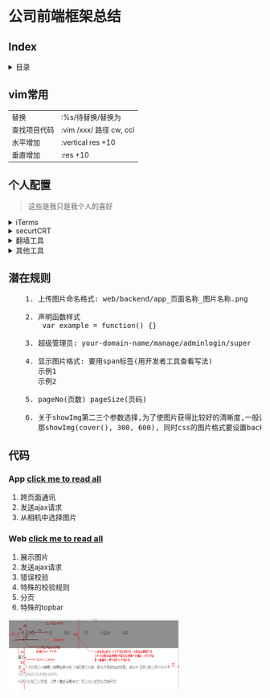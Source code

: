 <h1>公司前端框架总结</h1>

<h2>Index</h2>
<details>
    <summary>目录</summary>
    <ul>
        <li>
            <a href="#vim">vim常用命令</a>
        </li>
        <li>
            <a href="#myConfig">个人配置</a>
        </li>
        <li>
            <a href="#rules">潜在规则</a>
        </li>
        <li>
            <a href='#code'>常用代码</a>
        </li>
    </ul>
</details>

<h2 id='vim'>vim常用</h2>
<table>
    <tr>
        <td>替换</td>
        <td>:%s/待替换/替换为</td>
    </tr>
    <tr>
        <td>查找项目代码</td>
        <td>:vim /xxx/ 路径 cw, ccl</td>
    </tr>
    <tr>
        <td>水平增加</td>
        <td>:vertical res +10</td>
    </tr>
    <tr>
        <td>垂直增加</td>
        <td>:res +10</td>
    </tr>
</table>
<h2 id='myConfig'>个人配置</h2>

> 这些是我只是我个人的喜好

<details>
    <summary>iTerms</summary>
    <ul>
        <li>官网下载iTerms</li>
        <li>安装node, git</li>
        <li>npm install youdao/http-server/livereload </li>
        <li> 设置透明(Perference-Profiles-Window-Transparency)</li>
        <li>设置全屏依然半透明(Perference-General-Native full screen windows)</li>
    </ul>
</details>
<details>
    <summary>securtCRT</summary>
    <ul>
        <li>下载(securtCRT 史蒂芬周的博客)</li>
        <li>
            连接服务器
            <div>
                <img src="./img/svn.png" alt="" width=400 height: 300>
            </div>
        </li>
        <li>
            我的习惯
            <pre>
                curl -L  z.sh 到 ~/z.sh
                curl -L bashrc.sh为 ~/.bashrc
                curl -L vimrc ~/.vimrc
                我的bashrc配置
                alias h='cd /html-path/'
            </pre>
        </li>
    </ul>
</details>

<details>
    <summary>翻墙工具</summary>
    <ul>
        <li>蓝灯: https://github.com/getlantern/lantern</li>
        <li>shadowsocks: https://portal.shadowsocks.com/clientarea.php?language=chinese</li>
    </ul>
</details>

<details>
    <summary>其他工具</summary>
    <ul>
        <li>paste(关键词: xclient paste mac)</li>
        <li>搜狗输入法(设置 中英文都用英文标点)</li>
        <li>xsope(关键词: xclient xcope mac)</li>
    </ul>
</details>

<h2 id='rules'>潜在规则</h2>

<pre>
    1. 上传图片命名格式: web/backend/app_页面名称_图片名称.png

    2. 声明函数样式
        var example = function() {}
    
    3. 超级管理员: your-domain-name/manage/adminlogin/super 

    4. 显示图片格式: 要用span标签(用开发者工具查看写法)
       <span style='background-image: url(http://pam4l3kdd.bkt.clouddn.com/web_companySpace_watch.png)'>示例1</span> 
       <span data-bind='style: {backgroundImage: $root.showImg(cover())}'>示例2</span> 
    
    5. pageNo(页数) pageSize(页码)

    6. 关于showImg第二三个参数选择,为了使图片获得比较好的清晰度,一般设置图片大小的3-5倍,比如图片100x200,  
       那showImg(cover(), 300, 600), 同时css的图片格式要设置background-size: cover
</pre>

<h2 id='code'>代码</h2>

<h3> App <a id="app" href="./app.js"> click me to read all</a></h3>
   
   1. 跨页面通讯    
   2. 发送ajax请求    
   3. 从相机中选择图片  
  
<h3> Web <a href="./web.js"> click me to read all</a></h3>
 
   1. 展示图片  
   2. 发送ajax请求  
   3. 错误校验  
   4. 特殊的校验规则  
   5. 分页   
   6. 特殊的topbar  
   <img src='./img/topbar.png' width=340 height=140>

